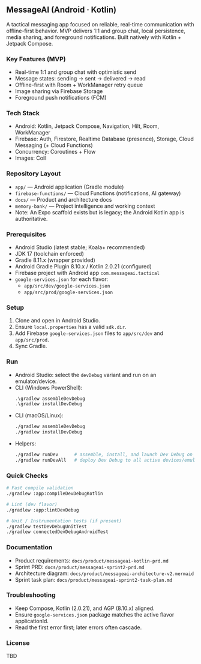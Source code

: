 ## MessageAI (Android · Kotlin)

A tactical messaging app focused on reliable, real-time communication with offline-first behavior. MVP delivers 1:1 and group chat, local persistence, media sharing, and foreground notifications. Built natively with Kotlin + Jetpack Compose.

### Key Features (MVP)
- Real-time 1:1 and group chat with optimistic send
- Message states: sending → sent → delivered → read
- Offline-first with Room + WorkManager retry queue
- Image sharing via Firebase Storage
- Foreground push notifications (FCM)

### Tech Stack
- Android: Kotlin, Jetpack Compose, Navigation, Hilt, Room, WorkManager
- Firebase: Auth, Firestore, Realtime Database (presence), Storage, Cloud Messaging (+ Cloud Functions)
- Concurrency: Coroutines + Flow
- Images: Coil

### Repository Layout
- `app/` — Android application (Gradle module)
- `firebase-functions/` — Cloud Functions (notifications, AI gateway)
- `docs/` — Product and architecture docs
- `memory-bank/` — Project intelligence and working context
- Note: An Expo scaffold exists but is legacy; the Android Kotlin app is authoritative.

### Prerequisites
- Android Studio (latest stable; Koala+ recommended)
- JDK 17 (toolchain enforced)
- Gradle 8.11.x (wrapper provided)
- Android Gradle Plugin 8.10.x / Kotlin 2.0.21 (configured)
- Firebase project with Android app `com.messageai.tactical`
- `google-services.json` for each flavor:
  - `app/src/dev/google-services.json`
  - `app/src/prod/google-services.json`

### Setup
1. Clone and open in Android Studio.
2. Ensure `local.properties` has a valid `sdk.dir`.
3. Add Firebase `google-services.json` files to `app/src/dev` and `app/src/prod`.
4. Sync Gradle.

### Run
- Android Studio: select the `devDebug` variant and run on an emulator/device.
- CLI (Windows PowerShell):
  ```powershell
  .\gradlew assembleDevDebug
  .\gradlew installDevDebug
  ```
- CLI (macOS/Linux):
  ```bash
  ./gradlew assembleDevDebug
  ./gradlew installDevDebug
  ```
- Helpers:
  ```bash
  ./gradlew runDev      # assemble, install, and launch Dev Debug on default device
  ./gradlew runDevAll   # deploy Dev Debug to all active devices/emulators
  ```

### Quick Checks
```bash
# Fast compile validation
./gradlew :app:compileDevDebugKotlin

# Lint (dev flavor)
./gradlew :app:lintDevDebug

# Unit / Instrumentation tests (if present)
./gradlew testDevDebugUnitTest
./gradlew connectedDevDebugAndroidTest
```

### Documentation
- Product requirements: `docs/product/messageai-kotlin-prd.md`
- Sprint PRD: `docs/product/messageai-sprint2-prd.md`
- Architecture diagram: `docs/product/messageai-architecture-v2.mermaid`
- Sprint task plan: `docs/product/messageai-sprint2-task-plan.md`

### Troubleshooting
- Keep Compose, Kotlin (2.0.21), and AGP (8.10.x) aligned.
- Ensure `google-services.json` package matches the active flavor applicationId.
- Read the first error first; later errors often cascade.

### License
TBD
